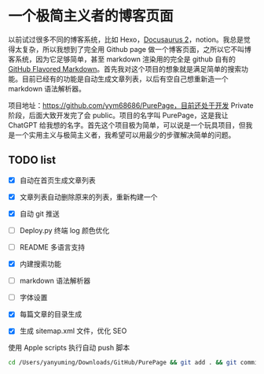 # 一个极简主义者的博客页面

以前试过很多不同的博客系统，比如 Hexo，[Docusaurus 2](https://docusaurus.io/)，notion。我总是觉得太复杂，所以我想到了完全用 Github page 做一个博客页面，之所以它不叫博客系统，因为它足够简单，甚至 markdown 渲染用的完全是 github 自有的 [GitHub Flavored Markdown](https://github.github.com/gfm/)。首先我对这个项目的想象就是满足简单的搜索功能。目前已经有的功能是自动生成文章列表，以后有空自己想重新造一个 markdown 语法解析器。

项目地址：https://github.com/yym68686/PurePage，目前还处于开发 Private 阶段，后面大致开发完了会 public。项目的名字叫 PurePage，这是我让 ChatGPT 给我想的名字。首先这个项目极为简单，可以说是一个玩具项目，但我是一个实用主义与极简主义者，我希望可以用最少的步骤解决简单的问题。

## TODO list

- [x] 自动在首页生成文章列表
- [x] 文章列表自动删除原来的列表，重新构建一个
- [x] 自动 git 推送
- [ ] Deploy.py 终端 log 颜色优化
- [ ] README 多语言支持
- [x] 内建搜索功能
- [ ] markdown 语法解析器
- [ ] 字体设置
- [x] 每篇文章的目录生成
- [x] 生成 sitemap.xml 文件，优化 SEO



使用 Apple scripts 执行自动 push 脚本

```bash
cd /Users/yanyuming/Downloads/GitHub/PurePage && git add . && git commit -m "$(date)" && git push origin $(git name-rev --name-only HEAD)
```
